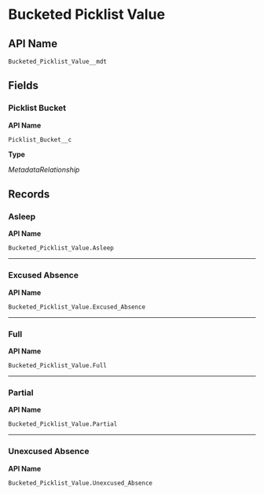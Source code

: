 # Bucketed Picklist Value

## API Name
`Bucketed_Picklist_Value__mdt`

## Fields
### Picklist Bucket

**API Name**

`Picklist_Bucket__c`

**Type**

*MetadataRelationship*

## Records
### Asleep

**API Name**

`Bucketed_Picklist_Value.Asleep`

---
### Excused Absence

**API Name**

`Bucketed_Picklist_Value.Excused_Absence`

---
### Full

**API Name**

`Bucketed_Picklist_Value.Full`

---
### Partial

**API Name**

`Bucketed_Picklist_Value.Partial`

---
### Unexcused Absence

**API Name**

`Bucketed_Picklist_Value.Unexcused_Absence`